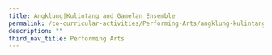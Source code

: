```yaml
---
title: Angklung|Kulintang and Gamelan Ensemble
permalink: /co-curricular-activities/Performing-Arts/angklung-kulintang-and-gamelan-ensemble/
description: ""
third_nav_title: Performing Arts
---
```

